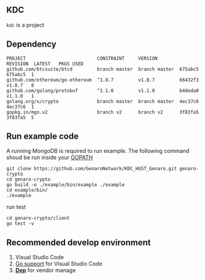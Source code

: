 ## KDC

`kdc` is a project

## Dependency

```
PROJECT                          CONSTRAINT     VERSION        REVISION  LATEST   PKGS USED
github.com/btcsuite/btcd         branch master  branch master  675abc5   675abc5  1
github.com/ethereum/go-ethereum  ^1.8.7         v1.8.7         66432f3   v1.8.7   8
github.com/golang/protobuf       ^1.1.0         v1.1.0         b4deda0   v1.1.0   1
golang.org/x/crypto              branch master  branch master  4ec37c6   4ec37c6  1
gopkg.in/mgo.v2                  branch v2      branch v2      3f83fa5   3f83fa5  5
```

## Run example code

A running MongoDB is required to run example. The following command shoud be run inside your [GOPATH](https://github.com/golang/go/wiki/GOPATH)

```
git clone https://github.com/GenaroNetwork/KDC_HUST_Genaro.git genaro-crypto
cd genaro-crypto
go build -o ./example/bin/example ./example
cd example/bin/
./example
```
run test
```
cd genaro-crypto/client
go test -v
```

## Recommended develop environment

1. Visual Studio Code
2. [Go support](https://marketplace.visualstudio.com/items?itemName=ms-vscode.Go) for Visual Studio Code
3. [**Dep**](https://github.com/golang/dep) for vendor manage